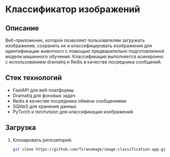 # Классификатор изображений

## Описание

Веб-приложение, которое позволяет пользователям загружать изображения, сохранять их  и классифицировать изображения для идентификации животного с помощью предварительно подготовленной модели машинного обучения. Классификация выполняется асинхронно с использованием dramatiq и Redis в качестве посредника сообщений.

## Стек технологий

- FastAPI для веб-платформы
- Dramatiq для фоновых задач
- Redis в качестве посредника обмена сообщениями
- SQlite3 для хранения данных
- PyTorch и torchvision для классификации изображений

## Загрузка

1. Клонировать репозиторий:

   ```bash
   git clone https://github.com/Tiranomage/image-classification-app.git
